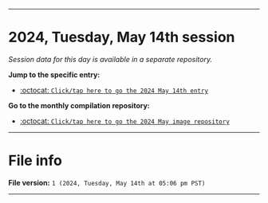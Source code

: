 
***

# 2024, Tuesday, May 14th session

_Session data for this day is available in a separate repository._

**Jump to the specific entry:**

- [:octocat: `Click/tap here to go the 2024 May 14th entry`](https://github.com/seanpm2001/SeansLifeArchive_Images_ModernSmurfsVillage_Y2024_V5/tree/SeansLifeArchive_ModernSmurfsVillage_Y2024_V5_Main-dev/2024/05_May/14/)

**Go to the monthly compilation repository:**

- [:octocat: `Click/tap here to go the 2024 May image repository`](https://github.com/seanpm2001/SeansLifeArchive_Images_ModernSmurfsVillage_Y2024_V5/)

***

# File info

**File version:** `1 (2024, Tuesday, May 14th at 05:06 pm PST)`

***
